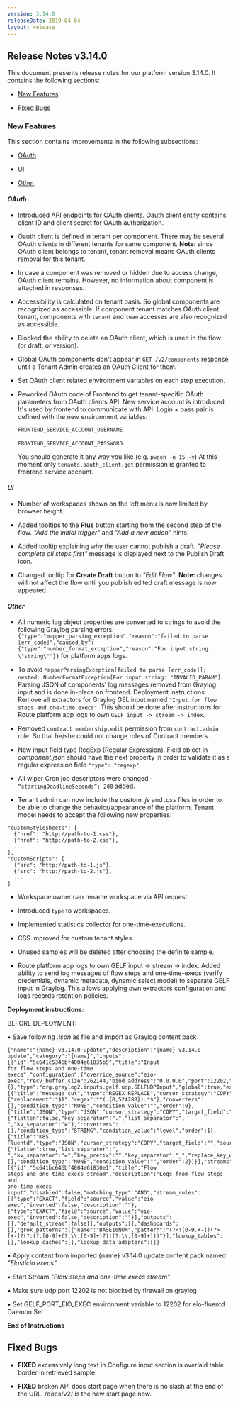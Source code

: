 ```yaml
---
version: 3.14.0
releaseDate: 2019-04-04
layout: release
---
```


## Release Notes v3.14.0

This document presents release notes for our platform version 3.14.0. It
contains the following sections:

-   [New Features](#new-features)

-   [Fixed Bugs](#fixed-bugs)

### New Features

This section contains improvements in the following subsections:

-   [OAuth](#oauth)

-   [UI](#number-of-workspaces-shown-on-the-left)

-   [Other](#Other)

#### *OAuth*

-   Introduced API endpoints for OAuth clients. Oauth client entity contains
    client ID and client secret for OAuth authorization.

-   Oauth client is defined in tenant per component. There may be several OAuth
    clients in different tenants for same component. **Note**: since OAuth
    client belongs to tenant, tenant removal means OAuth clients removal for
    this tenant.

-   In case a component was removed or hidden due to access change, OAuth client
    remains. However, no information about component is attached in responses.

-   Accessibility is calculated on tenant basis. So global components are
    recognized as accessible. If component tenant matches OAuth client tenant,
    components with `tenant` and `team` accesses are also recognized as
    accessible.

-   Blocked the ability to delete an OAuth client, which is used in the flow (or draft, or version).

-   Global OAuth components don't appear in `GET /v2/components` response until a Tenant Admin creates an OAuth Client for them.

-   Set OAuth client related environment variables on each step execution.

-   Reworked OAuth code of Frontend to get tenant-specific OAuth parameters from OAuth
    clients API. New service account is introduced. It's used by frontend to
    communicate with API. Login + pass pair is defined with the new environment variables:

     `FRONTEND_SERVICE_ACCOUNT_USERNAME`

     `FRONTEND_SERVICE_ACCOUNT_PASSWORD`.

     You should generate it any way you like (e.g. `pwgen -n 15 -y`) At this moment only `tenants.oauth_client.get` permission is granted to frontend service account.


#### *UI*

-   Number of workspaces shown on the left menu is now limited by browser
    height.

-   Added tooltips to the **Plus** button starting from the second step of the
    flow. *"Add the initial trigger"* and *"Add a new action"* hints.

-   Added tooltip explaining why the user cannot publish a draft. *"Please
    complete all steps first"* message is displayed next to the Publish Draft
    icon.

-   Changed tooltip for **Create Draft** button to *"Edit Flow"*.
    **Note:** changes will not affect the flow until you publish edited draft message is now
    appeared.

#### *Other*
-  All numeric log object properties are converted to strings to avoid the following Graylog parsing errors:
`{"type":"mapper_parsing_exception","reason":"failed to parse
[err_code]","caused_by":{"type":"number_format_exception","reason":"For
input string: \"string\""}}` for platform apps logs.

-   To avoid `MapperParsingException[failed to parse [err_code]]; nested:
    NumberFormatException[For input string: "INVALID_PARAM"]`. Parsing JSON of
    components' log messages removed from Graylog input and is done in-place on
    frontend.
    Deployment instructions: Remove all extractors for Graylog GEL input
    named `"Input for flow steps and one-time execs"`. This should be done after
    instructions for Route platform app logs to own `GELF input -> stream ->
    index`.

-   Removed `contract.membership.edit` permission from `contract.admin` role. So
    that he/she could not change roles of Contract members.

-   New input field type RegExp (Regular Expression). Field object in
    *component.json* should have the next property in order to validate it as a
    regular expression field `"type": "regexp"`.

-   All wiper Cron job descriptors were changed - `“startingDeadlineSeconds”: 200` added.

-   Tenant admin can now include the custom *.js* and *.css* files in order
    to be able to change the behavior/appearance of the platform. Tenant model
    needs to accept the following new properties:

```
"customStylesheets": [
  {"href": "http://path-to-1.css"},
  {"href": "http://path-to-2.css"},
  ...
],
"customScripts": [
  {"src": "http://path-to-1.js"},
  {"src": "http://path-to-2.js"},
  ...
]
```


-   Workspace owner can rename workspace via API request.

-   Introduced `type` to workspaces.

-   Implemented statistics collector for one-time-executions.

-   CSS improved for custom tenant styles.

-   Unused samples will be deleted after choosing the definite sample.

-   Route platform app logs to own GELF input -\> stream -\> index. Added
    ability to send log messages of flow steps and one-time-execs (verify
    credentials, dynamic metadata, dynamic select model) to separate GELF input
    in Graylog. This allows applying own extractors configuration and logs
    records retention policies.

**Deployment instructions:**

BEFORE DEPLOYMENT:

• Save following *.json* as file and import as Graylog content pack
```
{"name":"{name} v3.14.0 update","description":"{name} v3.14.0
update","category":"{name}","inputs":[{"id":"5c641c5346bf4004e61835b5","title":"Input
for flow steps and one-time
execs","configuration":{"override_source":"eio-exec","recv_buffer_size":262144,"bind_address":"0.0.0.0","port":12202,"decompress_size_limit":8388608},"static_fields":{},"type":"org.graylog2.inputs.gelf.udp.GELFUDPInput","global":true,"extractors":[{"title":"message_cut","type":"REGEX_REPLACE","cursor_strategy":"COPY","target_field":"message","source_field":"message","configuration":{"replacement":"$1","regex":"^(.{0,524288}).*$"},"converters":[],"condition_type":"NONE","condition_value":"","order":0},{"title":"JSON","type":"JSON","cursor_strategy":"COPY","target_field":"message","source_field":"message","configuration":{"flatten":false,"key_separator":".","list_separator":",
","kv_separator":"="},"converters":[],"condition_type":"STRING","condition_value":"level","order":1},{"title":"K8S
Fluentd","type":"JSON","cursor_strategy":"COPY","target_field":"","source_field":"log","configuration":{"flatten":true,"list_separator":",
","kv_separator":"=","key_prefix":"","key_separator":"_","replace_key_whitespace":false,"key_whitespace_replacement":"_"},"converters":[],"condition_type":"NONE","condition_value":"","order":2}]}],"streams":[{"id":"5c641bc646bf4004e61830e1","title":"Flow
steps and one-time execs stream","description":"Logs from flow steps and
one-time execs
input","disabled":false,"matching_type":"AND","stream_rules":[{"type":"EXACT","field":"source","value":"eio-exec","inverted":false,"description":""},{"type":"EXACT","field":"source","value":"eio-exec","inverted":false,"description":""}],"outputs":[],"default_stream":false}],"outputs":[],"dashboards":[],"grok_patterns":[{"name":"BASE10NUM","pattern":"(?<![0-9.+-])(?>[+-]?(?:(?:[0-9]+(?:\\.[0-9]+)?)|(?:\\.[0-9]+)))"}],"lookup_tables":[],"lookup_caches":[],"lookup_data_adapters":[]}
```

• Apply content from imported {name} v3.14.0 update content pack named
*"Elasticio execs"*

• Start Stream *"Flow steps and one-time execs stream”*

• Make sure udp port 12202 is not blocked by firewall on graylog

• Set GELF_PORT_EIO_EXEC environment variable to 12202 for eio-fluentd Daemon Set

**End of Instructions**


## Fixed Bugs


-  **FIXED** excessively long text in Configure input section is overlaid table border in
    retrieved sample.

-  **FIXED** broken API docs start page when there is no slash at the end of the URL.
    /docs/v2/ is the new start page now.
